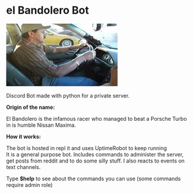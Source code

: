 # el Bandolero Bot

![alt text](https://github.com/Duarte0903/elBandolero/blob/main/pics/bandolero.jpg?raw=true)

Discord Bot made with python for a private server.

**Origin of the name:**

El Bandolero is the infamous racer who managed to beat a Porsche Turbo <br>
in is humble Nissan Maxima.

**How it works:**

The bot is hosted in repl it and uses UptimeRobot to keep running <br>
It is a general purpose bot. Includes commands to administer the server, <br>
get posts from reddit and to do some silly stuff. I also reacts to events on <br>
text channels. <br>

Type **$help** to see about the commands you can use (some commands require admin role)
